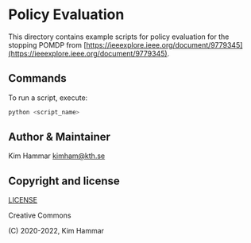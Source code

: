 # Policy Evaluation

This directory contains example scripts for policy evaluation for the stopping POMDP from [https://ieeexplore.ieee.org/document/9779345](https://ieeexplore.ieee.org/document/9779345).

## Commands

To run a script, execute:
```bash
python <script_name>
```

## Author & Maintainer

Kim Hammar <kimham@kth.se>

## Copyright and license

[LICENSE](../../../LICENSE.md)

Creative Commons

(C) 2020-2022, Kim Hammar